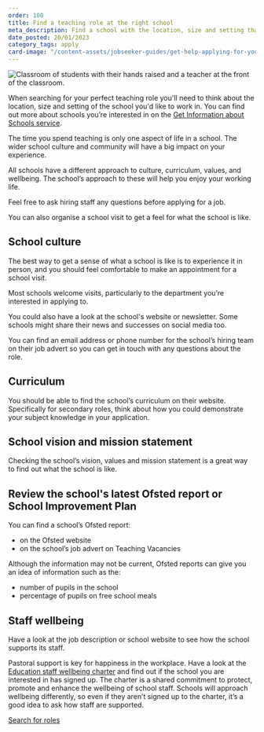 ```yaml
---
order: 100
title: Find a teaching role at the right school
meta_description: Find a school with the location, size and setting that is perfect for you to teach at.
date_posted: 20/01/2023
category_tags: apply
card-image: "/content-assets/jobseeker-guides/get-help-applying-for-your-teaching-role/find-your-teaching-role-at-the-right-school.jpg"
---
```


![Classroom of students with their hands raised and a teacher at the front of the classroom.](/content-assets/jobseeker-guides/get-help-applying-for-your-teaching-role/find-your-teaching-role-at-the-right-school.jpg)


When searching for your perfect teaching role you'll need to think about the location, size and setting of the school you'd like to work in. 
You can find out more about schools you’re interested in on the [Get Information about Schools service](https://get-information-schools.service.gov.uk/).

The time you spend teaching is only one aspect of life in a school. 
The wider school culture and community will have a big impact on your experience. 

All schools have a different approach to culture, curriculum, values, and wellbeing. 
The school’s approach to these will help you enjoy your working life.

Feel free to ask hiring staff any questions before applying for a job. 

You can also organise a school visit to get a feel for what the school is like.

## School culture
The best way to get a sense of what a school is like is to experience it in person, and you should feel comfortable to make an appointment for a school visit.

Most schools welcome visits, particularly to the department you’re interested in applying to. 

You could also have a look at the school's website or newsletter. 
Some schools might share their news and successes on social media too.

You can find an email address or phone number for the school’s hiring team on their job advert so you can get in touch with any questions about the role.

## Curriculum
You should be able to find the school’s curriculum on their website. 
Specifically for secondary roles, think about how you could demonstrate your subject knowledge in your application.

## School vision and mission statement
Checking the school’s vision, values and mission statement is a great way to find out what the school is like.

## Review the school's latest Ofsted report or School Improvement Plan
You can find a school’s Ofsted report: 

* on the Ofsted website 
* on the school’s job advert on Teaching Vacancies 

Although the information may not be current, Ofsted reports can give you an idea of information such as the: 

* number of pupils in the school 
* percentage of pupils on free school meals 

## Staff wellbeing
Have a look at the job description or school website to see how the school supports its staff.

Pastoral support is key for happiness in the workplace. 
Have a look at the [Education staff wellbeing charter](https://www.gov.uk/guidance/education-staff-wellbeing-charter) and find out if the school you are interested in has signed up. 
The charter is a shared commitment to protect, promote and enhance the wellbeing of school staff. 
Schools will approach wellbeing differently, so even if they aren’t signed up to the charter, it’s a good idea to ask how staff are supported.


<a href="https://teaching-vacancies.service.gov.uk/jobs?keyword=&location=" class="govuk-button">Search for roles</a>

